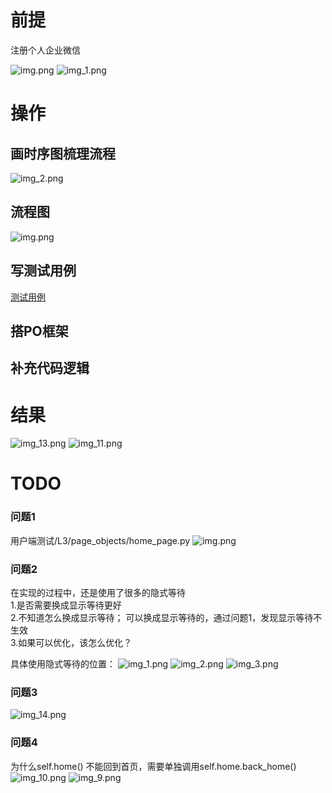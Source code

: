 # 前提

注册个人企业微信

![img.png](images/img.png)
![img_1.png](images/img_1.png)

# 操作

## 画时序图梳理流程
![img_2.png](images/img_2.png)

## 流程图
![img.png](images/img_3.png)

## 写测试用例

[测试用例](../dates/mock_data.yaml)

## 搭PO框架
## 补充代码逻辑

# 结果
![img_13.png](images/img_13.png)
![img_11.png](images/img_11.png)

# TODO
### 问题1
用户端测试/L3/page_objects/home_page.py
![img.png](41.png)

### 问题2
在实现的过程中，还是使用了很多的隐式等待</br>
1.是否需要换成显示等待更好</br>
2.不知道怎么换成显示等待； 可以换成显示等待的，通过问题1，发现显示等待不生效</br>
3.如果可以优化，该怎么优化？</br>

具体使用隐式等待的位置：
![img_1.png](51.png)
![img_2.png](61.png)
![img_3.png](62.png)

### 问题3
![img_14.png](images/img_14.png)


### 问题4

为什么self.home() 不能回到首页，需要单独调用self.home.back_home()
![img_10.png](images/img_10.png)
![img_9.png](images/img_9.png)